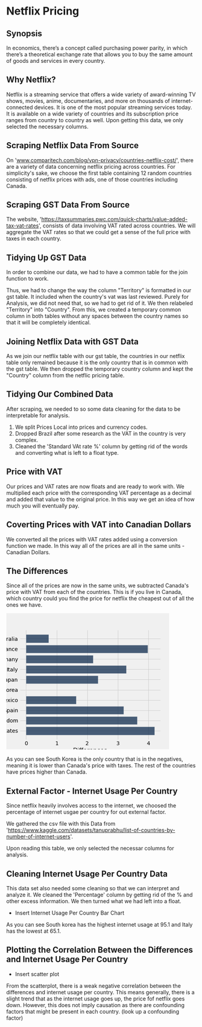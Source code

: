 # Netflix Pricing 

## Synopsis
In economics, there’s a concept called purchasing power parity, in which there’s a theoretical exchange rate that allows you to buy the same amount of goods and services in every country.

## Why Netflix? 
Netflix is a streaming service that offers a wide variety of award-winning TV shows, movies, anime, documentaries, and more on thousands of internet-connected devices. It is one of the most popular streaming services today. It is available on a wide variety of countries and its subscription price ranges from country to country as well. Upon getting this data, we only selected the necessary columns. 

## Scraping Netflix Data From Source
On 'www.comparitech.com/blog/vpn-privacy/countries-netflix-cost/', there are a variety of data concerning netflix pricing across countries. For simplicity's sake, we choose the first table containing 12 random countries consisting of netflix prices with ads, one of those countries including Canada.

## Scraping GST Data From Source 
The website, 'https://taxsummaries.pwc.com/quick-charts/value-added-tax-vat-rates', consists of data involving VAT rated across countries. We will aggregate the VAT rates so that we could get a sense of the full price with taxes in each country. 

## Tidying Up GST Data
In order to combine our data, we had to have a common table for the join function to work. 

Thus, we had to change the way the column "Territory" is formatted in our gst table. It included when the country's vat was last reviewed. Purely for Analysis, we did not need that, so we had to get rid of it. We then relabeled "Territory" into "Country". From this, we created a temporary common column in both tables without any spaces between the country names so that it will be completely identical. 

## Joining Netflix Data with GST Data
As we join our netflix table with our gst table, the countries in our netflix table only remained because it is the only country that is in common with the gst table. We then dropped the temporary country column and kept the "Country" column from the netflic pricing table.  

## Tidying Our Combined Data 
After scraping, we needed to so some data cleaning for the data to be interpretable for analysis.   
1. We split Prices Local into prices and currency codes.
2. Dropped Brazil after some research as the VAT in the country is very complex.
3. Cleaned the 'Standard VAt rate %' column by getting rid of the words and converting what is left to a float type. 

## Price with VAT 
Our prices and VAT rates are now floats and are ready to work with. We multiplied each price with the corresponding VAT percentage as a decimal and added that value to the original price. In this way we get an idea of how much you will eventually pay. 

## Coverting Prices with VAT into Canadian Dollars 
We converted all the prices with VAT rates added using a conversion function we made. In this way all of the prices are all in the same units - Canadian Dollars. 

## The Differences 
Since all of the prices are now in the same units, we subtracted Canada's price with VAT from each of the countries. This is if you live in Canada, which country could you find the price for netflix the cheapest out of all the ones we have. 

![barh](barh.png "Barh") 

As you can see South Korea is the only country that is in the negatives, meaning it is lower than Canada's price with taxes. The rest of the countries have prices higher than Canada. 

## External Factor - Internet Usage Per Country 
Since netflix heavily involves access to the internet, we choosed the percentage of internet usgae per country for out external factor. 

We gathered the csv file with this Data from 'https://www.kaggle.com/datasets/tanuprabhu/list-of-countries-by-number-of-internet-users'. 

Upon reading this table, we only selected the necessar columns for analysis. 

## Cleaning Internet Usage Per Country Data 
This data set also needed some cleaning so that we can interpret and analyze it. We cleaned the 'Percentage' column by getting rid of the % and other excess information. We then turned what we had left into a float. 
* Insert Internet Usage Per Country Bar Chart 

As you can see South korea has the highest internet usage at 95.1 and Italy has the lowest at 65.1. 

## Plotting the Correlation Between the Differences and Internet Usage Per Country

* Insert scatter plot 

From the scatterplot, there is a weak negative correlation between the differences and internet usage per country. This means generally, there is a slight trend that as the internet usage goes up, the price fof netflix goes down. However, this does not imply causation as there are confounding factors that might be present in each country. (look up a confounding factor) 
